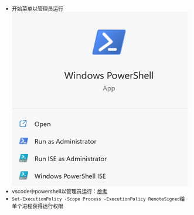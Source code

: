 - 开始菜单以管理员运行
![](administrator-start-menu.png)
- vscode中powershell以管理员运行：[参考](https://blog.csdn.net/Cloud1209/article/details/120390525#:~:text=VScode%20powershell%E5%8D%87%E7%BA%A7%E7%AE%A1%E7%90%86%E5%91%98%E6%9D%83%E9%99%90_%E4%BA%91%E4%BA%91%E7%9A%84%E4%BA%91%E7%9A%84%E5%8D%9A%E5%AE%A2-CSDN%E5%8D%9A%E5%AE%A2_powershell%20vscode%20%E7%AE%A1%E7%90%86%E5%91%98,1%E3%80%81%E7%BB%99vs%E5%BF%AB%E6%8D%B7%E6%96%B9%E5%BC%8F%E5%90%AF%E5%8A%A8%E9%80%89%E9%A1%B9%E5%8A%A0%E4%B8%8A%E7%AE%A1%E7%90%86%E5%91%98%E5%90%AF%E5%8A%A8%E5%8F%B3%E9%94%AE%E5%B1%9E%E6%80%A7-%26gt%3B%E5%85%BC%E5%AE%B9%E6%80%A7-%26gt%3B%E5%8B%BE%E9%80%89%E7%AE%A1%E7%90%86%E5%91%98%E5%90%AF%E5%8A%A82%E3%80%81%E7%AE%A1%E7%90%86%E5%91%98%E8%BA%AB%E4%BB%BD%E6%89%93%E5%BC%80powershell%E6%89%A7%E8%A1%8C%EF%BC%9Aget-ExecutionPolicy%EF%BC%8C%E8%BF%94%E5%9B%9ERestricted%E6%89%A7%E8%A1%8C%EF%BC%9Aset-ExecutionPolicy%20RemoteSigned%E8%BE%93%E5%85%A5Y3%E3%80%81%E9%87%8D%E5%90%AFvscode...%20VScode%20powershell%E5%8D%87%E7%BA%A7%E7%AE%A1%E7%90%86%E5%91%98%E6%9D%83%E9%99%90)
- `Set-ExecutionPolicy -Scope Process -ExecutionPolicy RemoteSigned`给单个进程获得运行权限
